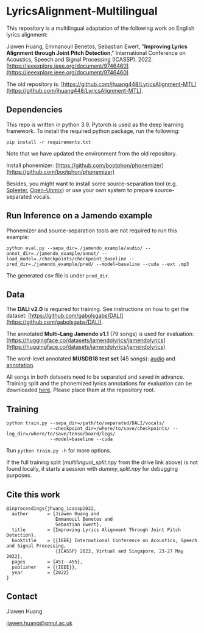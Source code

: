 # LyricsAlignment-Multilingual

This repository is a multilingual adaptation of the following work on English lyrics alignment:

Jiawen Huang, Emmanouil Benetos, Sebastian Ewert, "**Improving Lyrics Alignment through Joint Pitch Detection**," 
International Conference on Acoustics, Speech and Signal Processing (ICASSP). 2022. [https://ieeexplore.ieee.org/document/9746460](https://ieeexplore.ieee.org/document/9746460)

The old repository is: [https://github.com/jhuang448/LyricsAlignment-MTL](https://github.com/jhuang448/LyricsAlignment-MTL).

## Dependencies

This repo is written in python 3.9. Pytorch is used as the deep learning framework. To install the required python package, run the following:

```
pip install -r requirements.txt
```
Note that we have updated the environment from the old repository.

Install phonemizer: [https://github.com/bootphon/phonemizer](https://github.com/bootphon/phonemizer)

Besides, you might want to install some source-separation tool (e.g. [Spleeter](https://github.com/deezer/Spleeter), [Open-Unmix](https://github.com/sigsep/open-unmix-pytorch)) or use your own system to prepare source-separated vocals.

## Run Inference on a Jamendo example

Phonemizer and source-separation tools are not required to run this example:

```
python eval.py --sepa_dir=./jamendo_example/audio/ --annot_dir=./jamendo_example/annot/ --load_model=./checkpoints/checkpoint_Baseline --pred_dir=./jamendo_example/pred/ --model=baseline --cuda --ext .mp3
```

The generated csv file is under `pred_dir`.

## Data

The **DALI v2.0** is required for training. See instructions on how to get the dataset: [https://github.com/gabolsgabs/DALI](https://github.com/gabolsgabs/DALI). 

The annotated **Multi-Lang Jamendo v1.1** (79 songs) is used for evaluation: [https://huggingface.co/datasets/jamendolyrics/jamendolyrics](https://huggingface.co/datasets/jamendolyrics/jamendolyrics)

The word-level annotated **MUSDB18 test set** (45 songs): [audio](https://zenodo.org/records/3338373) and [annotation](https://zenodo.org/records/15547046).

All songs in both datasets need to be separated and saved in advance. 
Training split and the phonemized lyrics annotations for evaluation can be downloaded [here](https://drive.google.com/drive/folders/1upoZQjBwpKx5-zge9DpeedJ04H8K4I5F?usp=sharing). Please place them at the repository root.

## Training

```
python train.py --sepa_dir=/path/to/separated/DALI/vocals/ 
                --checkpoint_dir=/where/to/save/checkpoints/ --log_dir=/where/to/save/tensorboard/logs/ 
                --model=baseline --cuda
```

Run `python train.py -h` for more options.

If the full training split (_multilingual_split.npy_ from the drive link above) is not found locally, it starts a session with _dummy_split.npy_ for debugging purposes.

## Cite this work

```
@inproceedings{jhuang_icassp2022,
  author       = {Jiawen Huang and
                  Emmanouil Benetos and
                  Sebastian Ewert},
  title        = {Improving Lyrics Alignment Through Joint Pitch Detection},
  booktitle    = {{IEEE} International Conference on Acoustics, Speech and Signal Processing,
                  {ICASSP} 2022, Virtual and Singapore, 23-27 May 2022},
  pages        = {451--455},
  publisher    = {{IEEE}},
  year         = {2022}
}
```

## Contact

Jiawen Huang

jiawen.huang@qmul.ac.uk
